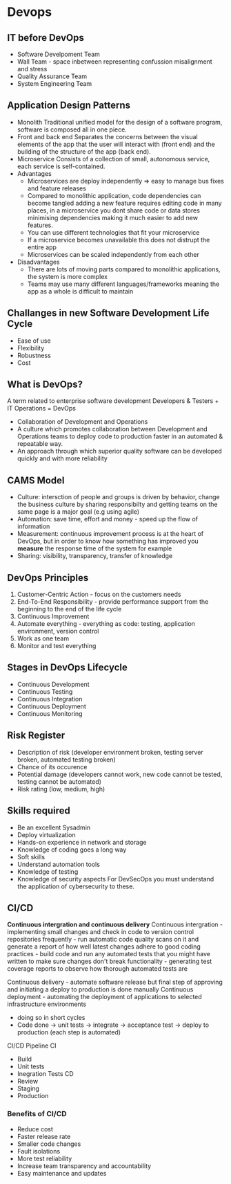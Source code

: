 # Devops
## IT before DevOps
- Software Develpoment Team
- Wall Team - space inbetween representing confussion misalignment and stress
- Quality Assurance Team
- System Engineering Team

## Application Design Patterns
- Monolith 
Traditional unified model for the design of a software program, software is composed all in one piece.
- Front and back end
Separates the concerns between the visual elements of the app that the user will interact with (front end) and the building of the structure of the app (back end).
- Microservice
Consists of a collection of small, autonomous service, each service is self-contained.
- Advantages	
	- Microservices are deploy independently => easy to manage bus fixes and feature releases
	- Compared to monolithic application, code dependencies can become tangled adding a new feature requires editing code in many places, in a microservice you dont share code or data stores minimising dependencies making it much easier to add new features.
	- You can use different technologies that fit your microservice
	- If a microservice becomes unavailable this does not distrupt the entire app
	- Microservices can be scaled independently from each other
- Disadvantages
	- There are lots of moving parts compared to monolithic applications, the system is more complex
	- Teams may use many different languages/frameworks meaning the app as a whole is difficult to maintain

## Challanges in new Software Development Life Cycle
- Ease of use
- Flexibility 
- Robustness
- Cost

## What is DevOps?
A term related to enterprise software development
Developers & Testers + IT Operations = DevOps

- Collaboration of Development and Operations
- A culture which promotes collaboration between Development and Operations teams to deploy code to production faster in an automated & repeatable way.
- An approach through which superior quality software can be developed quickly and with more reliability

## CAMS Model

- Culture: intersction of people and groups is driven by behavior, change the business culture by sharing responsibilty and getting teams on the same page is a major goal (e.g using agile)
- Automation: save time, effort and money - speed up the flow of information
- Measurement: continuous improvement process is at the heart of DevOps, but in order to know how something has improved you **measure** the response time of the system for example
- Sharing: visibility, transparency, transfer of knowledge


## DevOps Principles
1. Customer-Centric Action - focus on the customers needs
2. End-To-End Responsibility - provide performance support from the beginning to the end of the life cycle
3. Continuous Improvement
4. Automate everything - everything as code: testing, application environment, version control
5. Work as one team
6. Monitor and test everything

## Stages in DevOps Lifecycle
- Continuous Development
- Continuous Testing
- Continuous Integration
- Continuous Deployment
- Continuous Monitoring

## Risk Register
- Description of risk (developer environment broken, testing server broken, automated testing broken)
- Chance of its occurence
- Potential damage (developers cannot work, new code cannot be tested, testing cannot be automated)
- Risk rating (low, medium, high)

## Skills required
- Be an excellent Sysadmin
- Deploy virtualization
- Hands-on experience in network and storage
- Knowledge of coding goes a long way
- Soft skills
- Understand automation tools
- Knowledge of testing
- Knowledge of security aspects
For DevSecOps you must understand the application of cybersecurity to these.

## CI/CD

**Continuous intergration and continuous delivery**
Continuous intergration - implementing small changes and check in code to version control repositories frequently
	- run automatic code quality scans on it and generate a report of how well latest changes adhere to good coding practices
	- build code and run any automated tests that you might have written to make sure changes don't break functionality
	- generating test coverage reports to observe how thorough automated tests are

Continuous delivery - automate software release but final step of approving and initiating a deploy to production is done manually
Continuous deployment - automating the deployment of applications to selected infrastructure environments
- doing so in short cycles
- Code done -> unit tests -> integrate -> acceptance test -> deploy to production (each step is automated)

	
CI/CD Pipeline
CI
- Build 
- Unit tests
- Inegration Tests
CD
- Review
- Staging 
- Production

### Benefits of CI/CD
- Reduce cost
- Faster release rate
- Smaller code changes
- Fault isolations
- More test reliability
- Increase team transparency and accountability
- Easy maintenance and updates